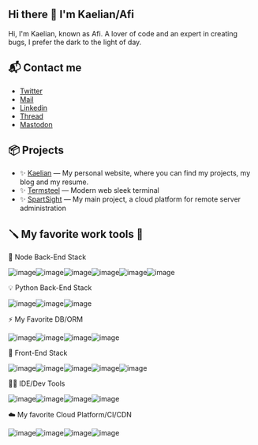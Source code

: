 ## Hi there 👋 I'm Kaelian/Afi

Hi, I'm Kaelian, known as Afi. A lover of code and an expert in creating bugs, I prefer the dark to the light of day.

## 📬 Contact me

- [Twitter](https://twitter.com/dev_afi)
- [Mail](mailto:aconique@gmail.com)
- [Linkedin](https://www.linkedin.com/in/kaelianbaudelet)
- [Thread](https://www.threads.net/@kaelian.baudelet)
- [Mastodon](https://mastodon.social/kaelian)

## 📦 Projects

- ✨ [Kaelian](https://kaelian.dev) — My personal website, where you can find my projects, my blog and my resume.
- ✨ [Termsteel](https://github.com/afi-dev/Termsteel) — Modern web sleek terminal
- ✨ [SpartSight](https://spartsight.com) — My main project, a cloud platform for remote server administration



## 🪛 My favorite work tools 💖

🔮 Node Back-End Stack

![image](https://camo.githubusercontent.com/796db300af930c2a44ea729c4550eb38a45df38cd3d42b256f2a07b149484dec/68747470733a2f2f696d672e736869656c64732e696f2f62616467652f4e6f64652532306a732d3333393933333f7374796c653d666f722d7468652d6261646765266c6f676f3d6e6f6465646f746a73266c6f676f436f6c6f723d7768697465)![image](https://camo.githubusercontent.com/b6c08869da57004f4e605da3b92bbe0f1a683ccc2c4dbe3fa195c3a98cf3e61c/68747470733a2f2f696d672e736869656c64732e696f2f62616467652f6e6578742532306a732d3030303030303f7374796c653d666f722d7468652d6261646765266c6f676f3d6e657874646f746a73266c6f676f436f6c6f723d7768697465)![image](https://camo.githubusercontent.com/6c3957842901e5baa389f3bb8758c8966683333b28493013062fcab5fab645e7/68747470733a2f2f696d672e736869656c64732e696f2f62616467652f52656163742d3230323332413f7374796c653d666f722d7468652d6261646765266c6f676f3d7265616374266c6f676f436f6c6f723d363144414642)![image](https://camo.githubusercontent.com/c6c10b90ecb83796368b6defbb7bef91d8931834db78c9a5ea4f9846407c11ec/68747470733a2f2f696d672e736869656c64732e696f2f62616467652f6e7578742532306a732d3030433538453f7374796c653d666f722d7468652d6261646765266c6f676f3d6e757874646f746a73266c6f676f436f6c6f723d7768697465)![image](https://camo.githubusercontent.com/5f8fe05c1919e2f14b46a190afadf12ebfb7447c5c48d69740a93ded9b2754d1/68747470733a2f2f696d672e736869656c64732e696f2f62616467652f5675652532306a732d3335343935453f7374796c653d666f722d7468652d6261646765266c6f676f3d767565646f746a73266c6f676f436f6c6f723d344643303844)![image](https://camo.githubusercontent.com/00daf8b23aea22f224602a0a00b71525cc8dbadbc831c398978573f9d2519f9d/68747470733a2f2f696d672e736869656c64732e696f2f62616467652f61646f6e69732532306a732d3232303035323f7374796c653d666f722d7468652d6261646765266c6f676f3d61646f6e69736a73266c6f676f436f6c6f723d7768697465)

💡 Python Back-End Stack

![image](https://camo.githubusercontent.com/bb64b34d04a01cfa79658e2704085740d88e209c21905d0f5b55ebc87a83aa3a/68747470733a2f2f696d672e736869656c64732e696f2f62616467652f507974686f6e2d4646443433423f7374796c653d666f722d7468652d6261646765266c6f676f3d707974686f6e266c6f676f436f6c6f723d626c7565)![image](https://camo.githubusercontent.com/a07a8d56a46617a2281448edd7c3b1bcb9cb264b74ab4600c194c29977fd1352/68747470733a2f2f696d672e736869656c64732e696f2f62616467652f466c61736b2d3030303030303f7374796c653d666f722d7468652d6261646765266c6f676f3d666c61736b266c6f676f436f6c6f723d7768697465)![image](https://camo.githubusercontent.com/d9fcef32b07a52e62acde87c779d3a33b6c0d7111149031c2cef1ec24f9c802c/68747470733a2f2f696d672e736869656c64732e696f2f62616467652f666173746170692d3130393938393f7374796c653d666f722d7468652d6261646765266c6f676f3d46415354415049266c6f676f436f6c6f723d7768697465)

⚡ My Favorite DB/ORM

![image](https://camo.githubusercontent.com/1c117ef68aaeafe875714e3c7074b4c66474c7c13d1702c91509e51763a133d7/68747470733a2f2f696d672e736869656c64732e696f2f62616467652f507269736d612d3339383243453f7374796c653d666f722d7468652d6261646765266c6f676f3d507269736d61266c6f676f436f6c6f723d7768697465)![image](https://camo.githubusercontent.com/4188b4311cec7013ad7c8a1e6af9b5619d2831ee35640081d21be4b6368909cf/68747470733a2f2f696d672e736869656c64732e696f2f62616467652f53757061626173652d3138313831383f7374796c653d666f722d7468652d6261646765266c6f676f3d7375706162617365266c6f676f436f6c6f723d7768697465)![image](https://camo.githubusercontent.com/5c675f5452920ec5d27c151c9c8da848754ebf1064226745c55b07bead76223c/68747470733a2f2f696d672e736869656c64732e696f2f62616467652f4d6172696144422d3030333534353f7374796c653d666f722d7468652d6261646765266c6f676f3d6d617269616462266c6f676f436f6c6f723d7768697465)![image](https://camo.githubusercontent.com/6854ba9612c2cb025e7c65445787d93f6436d4691303601506e0bc28be2ae9b8/68747470733a2f2f696d672e736869656c64732e696f2f62616467652f506f737467726553514c2d3331363139323f7374796c653d666f722d7468652d6261646765266c6f676f3d706f737467726573716c266c6f676f436f6c6f723d7768697465)

🎨 Front-End Stack

![image](https://camo.githubusercontent.com/bfe6a48836e87b13a16f1f56f88fee428475c2ac29247992ec9b8bcc7154f881/68747470733a2f2f696d672e736869656c64732e696f2f62616467652f48544d4c352d4533344632363f7374796c653d666f722d7468652d6261646765266c6f676f3d68746d6c35266c6f676f436f6c6f723d7768697465)![image](https://camo.githubusercontent.com/472c222e8f240a48ae51cd9b082a1b857be809dcd851a25150890c2da50c13a5/68747470733a2f2f696d672e736869656c64732e696f2f62616467652f435353332d3135373242363f7374796c653d666f722d7468652d6261646765266c6f676f3d63737333266c6f676f436f6c6f723d7768697465)![image](https://camo.githubusercontent.com/77a94341662845d3740986b84d8219c0fd4a0a9e4af8e5411c24cec0faee2129/68747470733a2f2f696d672e736869656c64732e696f2f62616467652f4a6176615363726970742d3332333333303f7374796c653d666f722d7468652d6261646765266c6f676f3d6a617661736372697074266c6f676f436f6c6f723d463744463145)![image](https://camo.githubusercontent.com/6c62369c4e99b8a15e8bc2252842ba29e6af1a870849ba36b78e534304113437/68747470733a2f2f696d672e736869656c64732e696f2f62616467652f5461696c77696e645f4353532d3338423241433f7374796c653d666f722d7468652d6261646765266c6f676f3d7461696c77696e642d637373266c6f676f436f6c6f723d7768697465)![image](https://camo.githubusercontent.com/70da6a3b1b5bd93136b15472040020036f64c676d09cdc276d6c1f6a33bab080/68747470733a2f2f696d672e736869656c64732e696f2f62616467652f73686164636e25324675692d3030303030303f7374796c653d666f722d7468652d6261646765266c6f676f3d73686164636e7569266c6f676f436f6c6f723d7768697465)

👨‍💻 IDE/Dev Tools

![image](https://camo.githubusercontent.com/fcf9f1ae7ca5c1edecf6711a7cde16c8ffc7d8449714c3c81da40df526b72eaa/68747470733a2f2f696d672e736869656c64732e696f2f62616467652f5653436f64652d3030373844343f7374796c653d666f722d7468652d6261646765266c6f676f3d76697375616c25323073747564696f253230636f6465266c6f676f436f6c6f723d7768697465)![image](https://camo.githubusercontent.com/5cc4ab29502a55973eaef1d81440ecbf7540bb595df4087f41120c1190844650/68747470733a2f2f696d672e736869656c64732e696f2f62616467652f57656253746f726d2d3030303030303f7374796c653d666f722d7468652d6261646765266c6f676f3d57656253746f726d266c6f676f436f6c6f723d7768697465)![image](https://camo.githubusercontent.com/4cbce2909b02f8cb6e6afe3bfc7d44cf5c033756920e6714f1e9191819296886/68747470733a2f2f696d672e736869656c64732e696f2f62616467652f5079436861726d2d3030303030302e7376673f267374796c653d666f722d7468652d6261646765266c6f676f3d5079436861726d266c6f676f436f6c6f723d7768697465)![image](https://camo.githubusercontent.com/e0aa4b3bb9af7d3610dd65656751f3940ef645e1e3e5ff727abecec2accfb31b/68747470733a2f2f696d672e736869656c64732e696f2f62616467652f506f73746d616e2d4646364333373f7374796c653d666f722d7468652d6261646765266c6f676f3d506f73746d616e266c6f676f436f6c6f723d7768697465)

☁️ My favorite Cloud Platform/CI/CDN


![image](https://camo.githubusercontent.com/50b18ee9e164b6cd199ec123eb29650789988f432ab3d708d124f8ce80cfa5bb/68747470733a2f2f696d672e736869656c64732e696f2f62616467652f4f7261636c652d4638303030303f7374796c653d666f722d7468652d6261646765266c6f676f3d4f7261636c65266c6f676f436f6c6f723d7768697465)![image](https://camo.githubusercontent.com/57cd32f149da9258505c0d13264920fdd2872f8a916c2fb20ea374a6e7067ea3/68747470733a2f2f696d672e736869656c64732e696f2f62616467652f4f5648253230436c6f75642d3132334636443f7374796c653d666f722d7468652d6261646765266c6f676f3d6f7668266c6f676f436f6c6f723d7768697465)![image](https://camo.githubusercontent.com/93f6215b7bf780219eeccc6782d68757ce66461434e139e7adc661bb85a6cb10/68747470733a2f2f696d672e736869656c64732e696f2f62616467652f436c6f7564696e6172792d3334343843353f7374796c653d666f722d7468652d6261646765266c6f676f3d436c6f7564696e617279266c6f676f436f6c6f723d7768697465)![image](https://camo.githubusercontent.com/099f2ec73a69b674b7d554de71cefcd32e53662de0785cc8190eb7bfdaefad1c/68747470733a2f2f696d672e736869656c64732e696f2f62616467652f56657263656c2d3030303030303f7374796c653d666f722d7468652d6261646765266c6f676f3d76657263656c266c6f676f436f6c6f723d7768697465)
